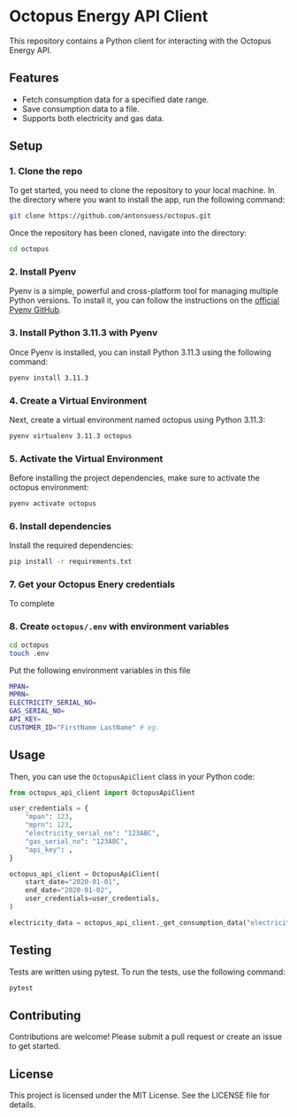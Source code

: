 # Octopus Energy API Client

This repository contains a Python client for interacting with the Octopus Energy API.

## Features

- Fetch consumption data for a specified date range.
- Save consumption data to a file.
- Supports both electricity and gas data.

## Setup

### 1. Clone the repo
To get started, you need to clone the repository to your local machine. 
In the directory where you want to install the app, run the following command:

```bash
git clone https://github.com/antonsuess/octopus.git
```
Once the repository has been cloned, navigate into the directory:

```bash
cd octopus
```

### 2. Install Pyenv

Pyenv is a simple, powerful and cross-platform tool for managing multiple Python versions. To install it, you can follow the instructions on the [official Pyenv GitHub](https://github.com/pyenv/pyenv#installation).

### 3. Install Python 3.11.3 with Pyenv

Once Pyenv is installed, you can install Python 3.11.3 using the following command:

```bash
pyenv install 3.11.3
```

### 4. Create a Virtual Environment
Next, create a virtual environment named octopus using Python 3.11.3:

```bash
pyenv virtualenv 3.11.3 octopus
```
### 5. Activate the Virtual Environment
Before installing the project dependencies, make sure to activate the octopus environment:

```bash
pyenv activate octopus
```

### 6. Install dependencies
Install the required dependencies:
```bash
pip install -r requirements.txt
```

### 7. Get your Octopus Enery credentials
To complete

### 8. Create `octopus/.env` with environment variables
```bash
cd octopus
touch .env
```
Put the following environment variables in this file

```bash
MPAN=
MPRN=
ELECTRICITY_SERIAL_NO=
GAS_SERIAL_NO=
API_KEY=
CUSTOMER_ID="FirstName LastName" # eg.
```


## Usage
Then, you can use the `OctopusApiClient` class in your Python code:

```python
from octopus_api_client import OctopusApiClient

user_credentials = {
    "mpan": 123,
    "mprn": 123,
    "electricity_serial_no": "123ABC",
    "gas_serial_no": "123ABC",
    "api_key": ,
}

octopus_api_client = OctopusApiClient(
    start_date="2020-01-01",
    end_date="2020-01-02",
    user_credentials=user_credentials,
)

electricity_data = octopus_api_client._get_consumption_data("electricity")
```
## Testing

Tests are written using pytest. To run the tests, use the following command:
```bash
pytest
```

## Contributing
Contributions are welcome! Please submit a pull request or create an issue to get started.

## License
This project is licensed under the MIT License. See the LICENSE file for details.

